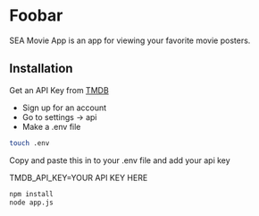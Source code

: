 # Foobar

SEA Movie App is an app for viewing your favorite movie posters.

## Installation

Get an API Key from [TMDB](https://www.themoviedb.org/?language=en-US)

- Sign up for an account
- Go to settings -> api
- Make a .env file

```bash
touch .env
```

Copy and paste this in to your .env file and add your api key

TMDB_API_KEY=YOUR API KEY HERE

```bash
npm install
node app.js
```
